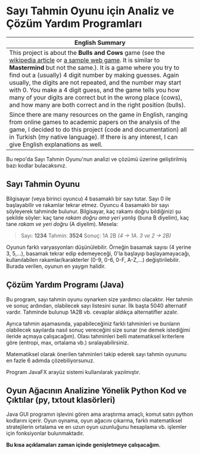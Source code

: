 # Sayı Tahmin Oyunu için Analiz ve Çözüm Yardım Programları
|English Summary|
|---------------|
|This project is about the **Bulls and Cows** game (see the [wikipedia article](https://en.wikipedia.org/wiki/Bulls_and_Cows) or [a sample web game](http://www.mathsisfun.com/games/bulls-and-cows.html). It is similar to **Mastermind** but not the same.). It is a game where you try to find out a (usually) 4 digit number by making guesses. Again usually, the digits are not repeated, and the number may start with 0. You make a 4 digit guess, and the game tells you how many of your digits are correct but in the wrong place (cows), and how many are both correct and in the right position (bulls).
Since there are many resources on the game in English, ranging from online games to academic papers on the analysis of the game, I decided to do this project (code and documentation) all in Turkish (my native language). If there is any interest, I can give English explanations as well.|

Bu repo'da Sayı Tahmin Oyunu'nun analizi ve çözümü üzerine geliştirilmiş bazı kodlar bulacaksınız. 

## Sayı Tahmin Oyunu
Bilgisayar (veya birinci oyuncu) 4 basamaklı bir sayı tutar. Sayı 0 ile başlayabilir ve rakamlar tekrar etmez. Oyuncu 4 basamaklı bir sayı söyleyerek tahminde bulunur. Bilgisayar, kaç rakamı doğru bildiğinizi şu şekilde söyler: kaç tane *rakam doğru ama yeri yanlış* (buna B diyelim), kaç tane *rakam ve yeri doğru* (A diyelim). Mesela:
>   Sayı: **1234**
>   Tahmin: **3524**
>   Sonuç: 1A 2B *(4 -> 1A. 3 ve 2 -> 2B)*

Oyunun farklı varyasyonları düşünülebilir. Örneğin basamak sayısı (4 yerine 3, 5,...), basamak tekrar edip edemeyeceği, 0'la başlayıp başlayamayacağı, kullanılabilen rakamlar/karakterler (0-9, 0-6, 0-F, A-Z,...) değiştirilebilir. Burada verilen, oyunun en yaygın halidir.

## Çözüm Yardım Programı (Java)
Bu program, sayı tahmin oyunu oynarken size yardımcı olacaktır. Her tahmin ve sonuç ardından, olabilecek sayı listesini sunar. İlk başta 5040 alternatif vardır. Tahminde bulunup 1A2B vb. cevaplar aldıkça alternatifler azalır. 

Ayrıca tahmin aşamasında, yapabileceğiniz farklı tahminleri ve bunların olabilecek sayılarda nasıl sonuç vereceğini size sunar (ne demek istediğimi ileride açmaya çalışacağım). Olası tahminleri belli matematiksel kriterlere göre (entropi, max, ortalama vb.) sıralayabilirsiniz.

Matematiksel olarak önerilen tahminleri takip ederek sayı tahmin oyununu en fazle 6 adımda çözebiliyorsunuz.

Program JavaFX arayüz sistemi kullanılarak yazılmıştır.

## Oyun Ağacının Analizine Yönelik Python Kod ve Çıktılar (py, txtout klasörleri)
Java GUI programın işlevini gören ama araştırma amaçlı, komut satırı python kodlarını içerir. Oyun oynama, oyun ağacını çıkarma, farklı matematiksel stratejilerin ortalama ve en uzun oyun uzunluğunu hesaplama vb. işlemler için fonksiyonlar bulunmaktadır.

**Bu kısa açıklamaları zaman içinde genişletmeye çalışacağım.**
